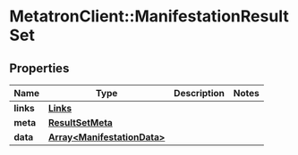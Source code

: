 # MetatronClient::ManifestationResultSet

## Properties
Name | Type | Description | Notes
------------ | ------------- | ------------- | -------------
**links** | [**Links**](Links.md) |  | 
**meta** | [**ResultSetMeta**](ResultSetMeta.md) |  | 
**data** | [**Array&lt;ManifestationData&gt;**](ManifestationData.md) |  | 


